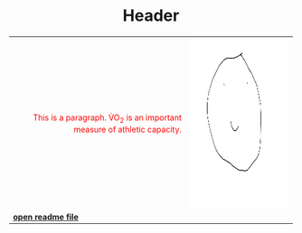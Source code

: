 <!DOCTYPE html>
<html>
	<title>Brandon Wenaas - Sample Web Page</title>
<style>
table {
	border: 1px solid white;
	border-collapse: collapse;
}
</style>
<body>

<h1 style="text-align: center;">Header</h1>

<table style="width:100%">
	<tr>
		<td>
			<span style="color:red">
				<p style="text-align: right;" title="Tooltip">This is a paragraph. V̇O<sub>2</sub> is an important measure of athletic capacity.</p>
			</span>
		</td>
		<td>
			<img src="sitesubfolder/Smile.png" width="300" height="300">
		</td>
	</tr>
	<tr>
		<td>
			<a style="font-weight:bold" href="sitesubfolder/readme.md" target="_blank">open readme file</a>
		</td>
	</tr>
</table>

</body>
</html>

